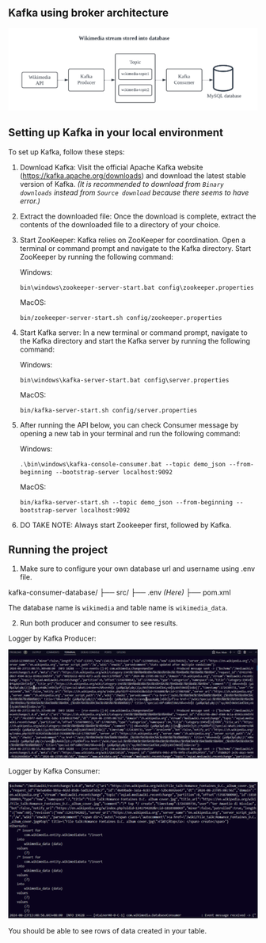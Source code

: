 ## Kafka using broker architecture

![alt text](<Blank diagram.png>)

## Setting up Kafka in your local environment

To set up Kafka, follow these steps:

1. Download Kafka: Visit the official Apache Kafka website (https://kafka.apache.org/downloads) and download the latest stable version of Kafka. *(It is recommended to download from `Binary downloads` instead from `Source download` because there seems to have error.)*

2. Extract the downloaded file: Once the download is complete, extract the contents of the downloaded file to a directory of your choice.

3. Start ZooKeeper: Kafka relies on ZooKeeper for coordination. Open a terminal or command prompt and navigate to the Kafka directory. Start ZooKeeper by running the following command:
    
    Windows:
    ```
    bin\windows\zookeeper-server-start.bat config\zookeeper.properties
    ```

    MacOS:
    ```
    bin/zookeeper-server-start.sh config/zookeeper.properties
    ```

4. Start Kafka server: In a new terminal or command prompt, navigate to the Kafka directory and start the Kafka server by running the following command:
    
    Windows:
    ```
    bin\windows\kafka-server-start.bat config\server.properties
    ```

    MacOS:
    ```
    bin/kafka-server-start.sh config/server.properties
    ```

7. After running the API below, you can check Consumer message by opening a new tab in your terminal and run the following command:

    Windows:
    ```
    .\bin\windows\kafka-console-consumer.bat --topic demo_json --from-beginning --bootstrap-server localhost:9092
    ```

    MacOS:
    ```
    bin/kafka-server-start.sh --topic demo_json --from-beginning --bootstrap-server localhost:9092
    ```

8. DO TAKE NOTE: Always start Zookeeper first, followed by Kafka.

## Running the project

1. Make sure to configure your own database url and username using .env file.

kafka-consumer-database/
├── src/
├── .env *(Here)*
├── pom.xml

The database name is `wikimedia` and table name is `wikimedia_data`.

2. Run both producer and consumer to see results.

Logger by Kafka Producer:

![alt text](image.png)

Logger by Kafka Consumer:

![alt text](image-1.png)

You should be able to see rows of data created in your table.
